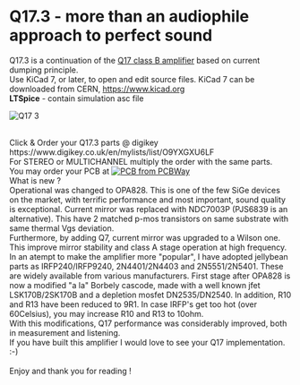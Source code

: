 # Q17.3 - more than an audiophile approach to perfect sound

Q17.3 is a continuation of the <a href="https://github.com/tiberiuvicol/Q17-audiophile-amplifier">Q17 class B amplifier</a> based on current dumping principle.<br>
Use KiCad 7, or later, to open and edit source files.  KiCad 7 can be downloaded from CERN, https://www.kicad.org<br>
<b>LTSpice</b> - contain simulation asc file<br>

![Q17 3](https://github.com/tiberiuvicol/Q17.3/assets/22703498/c33cf50d-2c76-4c90-9847-e79272e3e053)

<br>
Click & Order your Q17.3 parts @ digikey https://www.digikey.co.uk/en/mylists/list/O9YXGXU6LF <br>
For STEREO or MULTICHANNEL multiply the order with the same parts. <br>
You may order your PCB at 
<a href="https://www.pcbway.com/project/shareproject/Q17_3_more_than_an_audiophile_approach_5a49a5dd.html"><img src="https://www.pcbway.com/project/img/images/frompcbway-1220.png" alt="PCB from PCBWay" /></a>
<br>
What is new ? <br>
Operational was changed to OPA828. This is one of the few SiGe devices on the market, with terrific performance and most important, sound quality is exceptional.
Current mirror was replaced with NDC7003P (PJS6839 is an alternative). This have 2 matched p-mos transistors on same substrate with same thermal Vgs deviation.<br>
Furthermore, by adding Q7, current mirror was upgraded to a Wilson one. This improve mirror stability and class A stage operation at high frequency.
In an atempt to make the amplifier more "popular", I have adopted jellybean parts as IRFP240/IRFP9240, 2N4401/2N4403 and 2N5551/2N5401. These are widely available from various manufacturers.
First stage after OPA828 is now a modified "a la" Borbely cascode, made with a well known jfet LSK170B/2SK170B and a depletion mosfet DN2535/DN2540. 
In addition, R10 and R13 have been reduced to 9R1. In case IRFP's get too hot (over 60Celsius), you may increase R10 and R13 to 10ohm.<br>
With this modifications, Q17 performance was considerably improved, both in measurement and listening.
<br>
If you have built this amplifier I would love to see your Q17 implementation. :-) <br>
<br>
Enjoy and thank you for reading !
